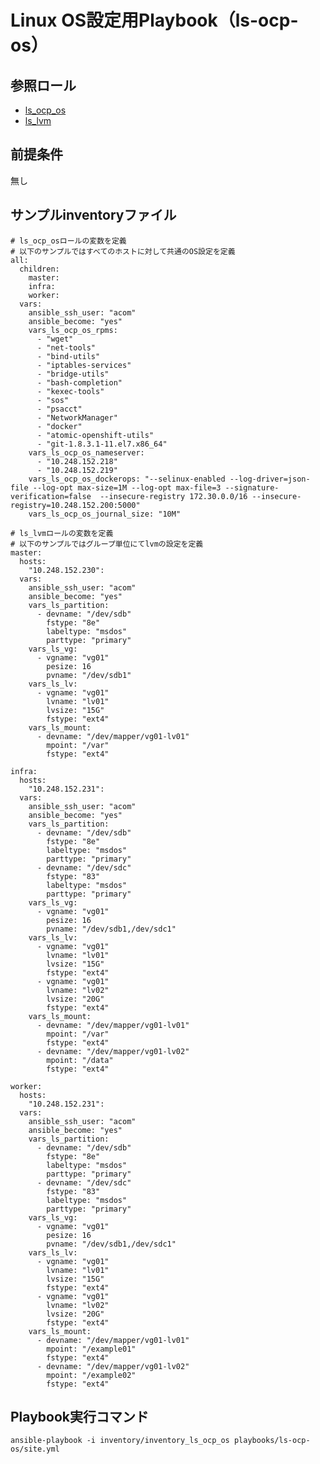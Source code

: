 # Linux OS設定用Playbook（ls-ocp-os）

## 参照ロール
- [ls_ocp_os](../../roles/ls_ocp_os/README.md)
- [ls_lvm](../../roles/ls_lvm/README.md)

## 前提条件

無し


## サンプルinventoryファイル

    # ls_ocp_osロールの変数を定義
    # 以下のサンプルではすべてのホストに対して共通のOS設定を定義
    all:
      children:
        master:
        infra:
        worker:
      vars:
        ansible_ssh_user: "acom"
        ansible_become: "yes"
        vars_ls_ocp_os_rpms:
          - "wget"
          - "net-tools"
          - "bind-utils"
          - "iptables-services"
          - "bridge-utils"
          - "bash-completion"
          - "kexec-tools"
          - "sos"
          - "psacct"
          - "NetworkManager"
          - "docker"
          - "atomic-openshift-utils"
          - "git-1.8.3.1-11.el7.x86_64"
        vars_ls_ocp_os_nameserver:
          - "10.248.152.218"
          - "10.248.152.219"
        vars_ls_ocp_os_dockerops: "--selinux-enabled --log-driver=json-file --log-opt max-size=1M --log-opt max-file=3 --signature-verification=false  --insecure-registry 172.30.0.0/16 --insecure-registry=10.248.152.200:5000"
        vars_ls_ocp_os_journal_size: "10M"    
        
    # ls_lvmロールの変数を定義
    # 以下のサンプルではグループ単位にてlvmの設定を定義
    master:
      hosts:
        "10.248.152.230":
      vars:
        ansible_ssh_user: "acom"
        ansible_become: "yes"
        vars_ls_partition:
          - devname: "/dev/sdb"
            fstype: "8e"
            labeltype: "msdos"
            parttype: "primary"
        vars_ls_vg:
          - vgname: "vg01"
            pesize: 16
            pvname: "/dev/sdb1"
        vars_ls_lv:
          - vgname: "vg01"
            lvname: "lv01"
            lvsize: "15G"
            fstype: "ext4"
        vars_ls_mount:
          - devname: "/dev/mapper/vg01-lv01"
            mpoint: "/var"
            fstype: "ext4"
            
    infra:
      hosts:
        "10.248.152.231":
      vars:
        ansible_ssh_user: "acom"
        ansible_become: "yes"
        vars_ls_partition:
          - devname: "/dev/sdb"
            fstype: "8e"
            labeltype: "msdos"
            parttype: "primary"
          - devname: "/dev/sdc"
            fstype: "83"
            labeltype: "msdos"
            parttype: "primary"
        vars_ls_vg:
          - vgname: "vg01"
            pesize: 16
            pvname: "/dev/sdb1,/dev/sdc1"
        vars_ls_lv:
          - vgname: "vg01"
            lvname: "lv01"
            lvsize: "15G"
            fstype: "ext4"
          - vgname: "vg01"
            lvname: "lv02"
            lvsize: "20G"
            fstype: "ext4"
        vars_ls_mount:
          - devname: "/dev/mapper/vg01-lv01"
            mpoint: "/var"
            fstype: "ext4"
          - devname: "/dev/mapper/vg01-lv02"
            mpoint: "/data"
            fstype: "ext4"
            
    worker:
      hosts:
        "10.248.152.231":
      vars:
        ansible_ssh_user: "acom"
        ansible_become: "yes"
        vars_ls_partition:
          - devname: "/dev/sdb"
            fstype: "8e"
            labeltype: "msdos"
            parttype: "primary"
          - devname: "/dev/sdc"
            fstype: "83"
            labeltype: "msdos"
            parttype: "primary"
        vars_ls_vg:
          - vgname: "vg01"
            pesize: 16
            pvname: "/dev/sdb1,/dev/sdc1"
        vars_ls_lv:
          - vgname: "vg01"
            lvname: "lv01"
            lvsize: "15G"
            fstype: "ext4"
          - vgname: "vg01"
            lvname: "lv02"
            lvsize: "20G"
            fstype: "ext4"
        vars_ls_mount:
          - devname: "/dev/mapper/vg01-lv01"
            mpoint: "/example01"
            fstype: "ext4"
          - devname: "/dev/mapper/vg01-lv02"
            mpoint: "/example02"
            fstype: "ext4"
            


## Playbook実行コマンド

    ansible-playbook -i inventory/inventory_ls_ocp_os playbooks/ls-ocp-os/site.yml
